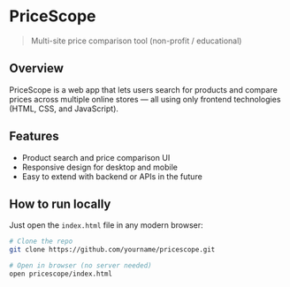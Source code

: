 # PriceScope

> Multi-site price comparison tool (non-profit / educational)

## Overview
PriceScope is a web app that lets users search for products and compare prices across multiple online stores — all using only frontend technologies (HTML, CSS, and JavaScript).

## Features
- Product search and price comparison UI
- Responsive design for desktop and mobile
- Easy to extend with backend or APIs in the future

## How to run locally
Just open the `index.html` file in any modern browser:

```bash
# Clone the repo
git clone https://github.com/yourname/pricescope.git

# Open in browser (no server needed)
open pricescope/index.html
